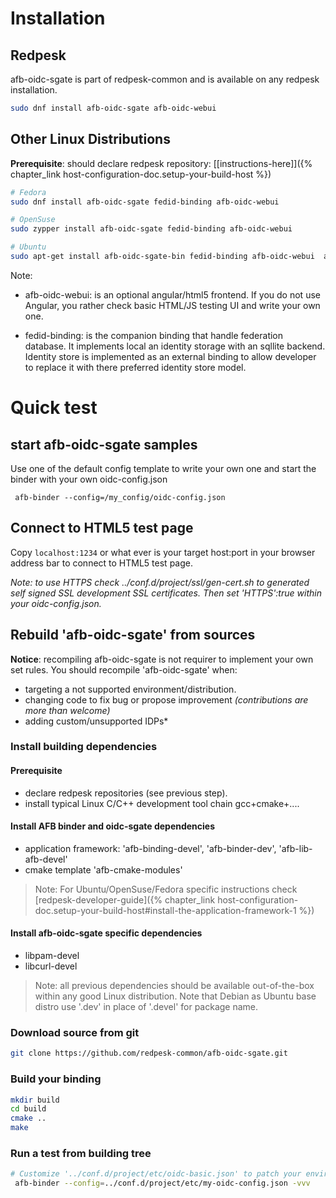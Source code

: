 # Installation

## Redpesk

afb-oidc-sgate is part of redpesk-common and is available on any redpesk installation.

```bash
sudo dnf install afb-oidc-sgate afb-oidc-webui
```

## Other Linux Distributions

**Prerequisite**: should declare redpesk repository: [[instructions-here]]({% chapter_link host-configuration-doc.setup-your-build-host %})

```bash
# Fedora
sudo dnf install afb-oidc-sgate fedid-binding afb-oidc-webui 

# OpenSuse
sudo zypper install afb-oidc-sgate fedid-binding afb-oidc-webui 

# Ubuntu
sudo apt-get install afb-oidc-sgate-bin fedid-binding afb-oidc-webui  afb-oidc-webui
```

Note: 

* afb-oidc-webui: is an optional angular/html5 frontend. If you do not use Angular, you rather check basic HTML/JS testing UI and write your own one.

* fedid-binding: is the companion binding that handle federation database.  It implements local an identity storage with an sqllite backend. Identity store is implemented as an external binding to allow developer to replace it with there preferred identity store model.

# Quick test

## start afb-oidc-sgate samples
Use one of the default config template to write your own one and start the binder with your own oidc-config.json

```
 afb-binder --config=/my_config/oidc-config.json
```
## Connect to HTML5 test page

Copy `localhost:1234` or what ever is your target host:port in your browser address bar to connect to HTML5 test page. 

*Note: to use HTTPS check ../conf.d/project/ssl/gen-cert.sh to generated self signed SSL development SSL certificates. Then set 'HTTPS':true within your oidc-config.json.*

## Rebuild 'afb-oidc-sgate' from sources

**Notice**: recompiling afb-oidc-sgate is not requirer to implement your own set rules. You should recompile 'afb-oidc-sgate' when:

* targeting a not supported environment/distribution.
* changing code to fix bug or propose improvement *(contributions are more than welcome)*
* adding custom/unsupported IDPs*

### Install building dependencies

#### Prerequisite

* declare redpesk repositories (see previous step).
* install typical Linux C/C++ development tool chain gcc+cmake+....

#### Install AFB binder and oidc-sgate dependencies

* application framework: 'afb-binding-devel', 'afb-binder-dev', 'afb-lib-afb-devel'
* cmake template 'afb-cmake-modules'

>Note: For Ubuntu/OpenSuse/Fedora specific instructions check [redpesk-developer-guide]({% chapter_link host-configuration-doc.setup-your-build-host#install-the-application-framework-1 %})

#### Install afb-oidc-sgate specific dependencies

* libpam-devel
* libcurl-devel

>Note: all previous dependencies should be available out-of-the-box within any good Linux distribution. Note that Debian as Ubuntu base distro use '.dev' in place of '.devel' for package name.

### Download source from git

```bash
git clone https://github.com/redpesk-common/afb-oidc-sgate.git
```

### Build your binding

```bash
mkdir build
cd build
cmake ..
make
```

### Run a test from building tree


```bash
# Customize '../conf.d/project/etc/oidc-basic.json' to patch your environnement
 afb-binder --config=../conf.d/project/etc/my-oidc-config.json -vvv
```

